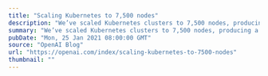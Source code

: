 ```yaml
---
title: "Scaling Kubernetes to 7,500 nodes"
description: "We’ve scaled Kubernetes clusters to 7,500 nodes, producing a scalable infrastructure for large models like GPT-3, CLIP, and DALL·E, but also for rapid small-scale iterative research such as Scaling Laws for Neural Language Models."
summary: "We’ve scaled Kubernetes clusters to 7,500 nodes, producing a scalable infrastructure for large models like GPT-3, CLIP, and DALL·E, but also for rapid small-scale iterative research such as Scaling Laws for Neural Language Models."
pubDate: "Mon, 25 Jan 2021 08:00:00 GMT"
source: "OpenAI Blog"
url: "https://openai.com/index/scaling-kubernetes-to-7500-nodes"
thumbnail: ""
---
```


